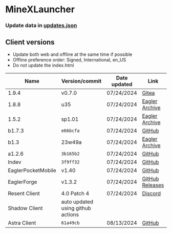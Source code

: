 # MineXLauncher

### Update data in [updates.json](/public/resources/data/updates.json)

## Client versions

- Update both web and offline at the same time if possible
- Offline preference order: Signed, International, en_US
- Do not update the index.html

| Name               | Version/commit                    | Date updated | Link                                                                                            |
| ------------------ | --------------------------------- | ------------ | ----------------------------------------------------------------------------------------------- |
| 1.9.4              | v0.7.0                            | 07/24/2024   | [Gitea](https://git.zelz.net/Eagler-Lambda/hoosiertransfer-mod/releases)                        |
| 1.8.8              | u35                               | 07/24/2024   | [Eagler Archive](https://archive.eaglercraft.rip/EaglercraftX_1.8/client/?sort=time&order=desc) |
| 1.5.2              | sp1.01                            | 07/24/2024   | [Eagler Archive](https://archive.eaglercraft.rip/Eaglercraft_1.5/client/?sort=time&order=desc)  |
| b1.7.3             | `e66bcfa`                         | 07/24/2024   | [GitHub](https://github.com/PeytonPlayz595/Beta-1.7.3)                                          |
| b1.3               | 23w49a                            | 07/24/2024   | [Eagler Archive](https://archive.eaglercraft.rip/Eaglercraft_b1.3/client/?sort=time&order=desc) |
| a1.2.6             | `3b165b2`                         | 07/24/2024   | [GitHub](https://github.com/PeytonPlayz595/Alpha-v1.2.6)                                        |
| Indev              | `3f9ff32`                         | 07/24/2024   | [GitHub](https://github.com/PeytonPlayz595/Minecraft-Indev-WebGL)                               |
| EaglerPocketMobile | v1.40                             | 07/24/2024   | [GitHub](https://github.com/irv77/EaglerPocketMobile)                                           |
| EaglerForge        | v1.3.2                            | 07/24/2024   | [GitHub Releases](https://github.com/eaglerforge/EaglerForge-builds/releases)                   |
| Resent Client      | 4.0 Patch 4                       | 07/24/2024   | [Discord](https://discord.gg/6UdYQWpkfh)                                                        |
| Shadow Client      | auto updated using github actions |
| Astra Client       | `61a49cb`                         | 08/13/2024   | [GitHub](https://github.com/BarneyCompiler/AstraClientEagler/tree/main/javascript)              |
